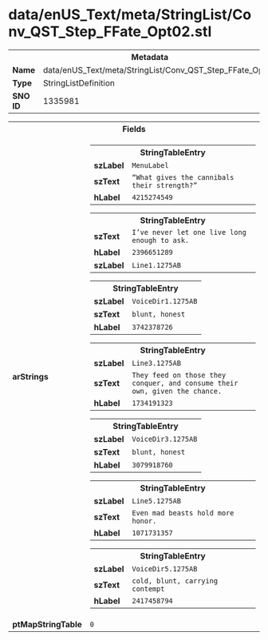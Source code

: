 <h1>data/enUS_Text/meta/StringList/Conv_QST_Step_FFate_Opt02.stl</h1><table><tr><th colspan="100%">Metadata</th></tr><tr><td><b>Name</b></td><td>data/enUS_Text/meta/StringList/Conv_QST_Step_FFate_Opt02.stl</td></tr><tr><td><b>Type</b></td><td>StringListDefinition</td></tr><tr><td><b>SNO ID</b></td><td>1335981</td></tr></table>

<table><tr><th colspan="100%">Fields</th></tr><tr><td><b>arStrings</b></td><td><table><tr><th colspan="100%">StringTableEntry</th></tr><tr><td><b>szLabel</b></td><td><code>MenuLabel</code></td></tr><tr><td><b>szText</b></td><td><code>“What gives the cannibals their strength?”</code></td></tr><tr><td><b>hLabel</b></td><td><code>4215274549</code></td></tr></table>


<table><tr><th colspan="100%">StringTableEntry</th></tr><tr><td><b>szText</b></td><td><code>I’ve never let one live long enough to ask.</code></td></tr><tr><td><b>hLabel</b></td><td><code>2396651289</code></td></tr><tr><td><b>szLabel</b></td><td><code>Line1.1275AB</code></td></tr></table>


<table><tr><th colspan="100%">StringTableEntry</th></tr><tr><td><b>szLabel</b></td><td><code>VoiceDir1.1275AB</code></td></tr><tr><td><b>szText</b></td><td><code>blunt, honest</code></td></tr><tr><td><b>hLabel</b></td><td><code>3742378726</code></td></tr></table>


<table><tr><th colspan="100%">StringTableEntry</th></tr><tr><td><b>szLabel</b></td><td><code>Line3.1275AB</code></td></tr><tr><td><b>szText</b></td><td><code>They feed on those they conquer, and consume their own, given the chance.</code></td></tr><tr><td><b>hLabel</b></td><td><code>1734191323</code></td></tr></table>


<table><tr><th colspan="100%">StringTableEntry</th></tr><tr><td><b>szLabel</b></td><td><code>VoiceDir3.1275AB</code></td></tr><tr><td><b>szText</b></td><td><code>blunt, honest</code></td></tr><tr><td><b>hLabel</b></td><td><code>3079918760</code></td></tr></table>


<table><tr><th colspan="100%">StringTableEntry</th></tr><tr><td><b>szLabel</b></td><td><code>Line5.1275AB</code></td></tr><tr><td><b>szText</b></td><td><code>Even mad beasts hold more honor.</code></td></tr><tr><td><b>hLabel</b></td><td><code>1071731357</code></td></tr></table>


<table><tr><th colspan="100%">StringTableEntry</th></tr><tr><td><b>szLabel</b></td><td><code>VoiceDir5.1275AB</code></td></tr><tr><td><b>szText</b></td><td><code>cold, blunt, carrying contempt</code></td></tr><tr><td><b>hLabel</b></td><td><code>2417458794</code></td></tr></table>


</td></tr><tr><td><b>ptMapStringTable</b></td><td><code>0</code></td></tr></table>


